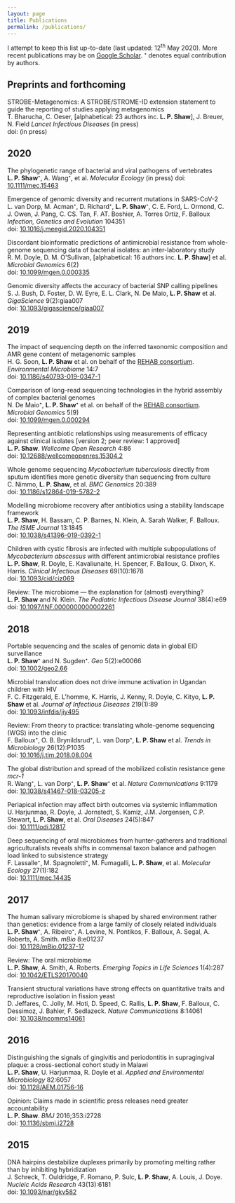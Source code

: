 ```yaml
---
layout: page
title: Publications
permalink: /publications/
---
```


I attempt to keep this list up-to-date (last updated: 12<sup>th</sup> May 2020). More recent publications may be on [Google Scholar](https://scholar.google.com/citations?user=oaQPy0EAAAAJ). ⁺ denotes equal contribution by authors.

## Preprints and forthcoming

STROBE-Metagenomics: A STROBE/STROME-ID extension statement to guide the reporting of studies applying metagenomics  
T. Bharucha, C. Oeser, [alphabetical: 23 authors inc. **L. P. Shaw**], J. Breuer, N. Field *Lancet Infectious Diseases* (in press)   
doi: (in press)

## 2020

The phylogenetic range of bacterial and viral pathogens of vertebrates  
**L. P. Shaw**⁺, A. Wang⁺, et al. *Molecular Ecology* (in press) 
doi: [10.1111/mec.15463](https://doi.org/10.1111/mec.15463)   

Emergence of genomic diversity and recurrent mutations in SARS-CoV-2  
L. van Dorp, M. Acman⁺, D. Richard⁺, **L. P. Shaw**⁺, C. E. Ford, L. Ormond, C. J. Owen, J. Pang, C. CS. Tan, F. AT. Boshier, A. Torres Ortiz, F. Balloux *Infection, Genetics and Evolution* 104351  
doi: [10.1016/j.meegid.2020.104351](https://doi.org/10.1016/j.meegid.2020.104351)

Discordant bioinformatic predictions of antimicrobial resistance from whole-genome sequencing data of bacterial isolates: an inter-laboratory study  
R. M. Doyle, D. M. O'Sullivan, [alphabetical: 16 authors inc. **L. P. Shaw**] et al. *Microbial Genomics* 6(2)   
doi: [10.1099/mgen.0.000335](https://doi.org/10.1099/mgen.0.000335)

Genomic diversity affects the accuracy of bacterial SNP calling pipelines  
S. J. Bush, D. Foster, D. W. Eyre, E. L. Clark, N. De Maio, **L. P. Shaw** et al. *GigaScience* 9(2):giaa007   
doi: [10.1093/gigascience/giaa007](https://doi.org/10.1093/gigascience/giaa007)

## 2019

The impact of sequencing depth on the inferred taxonomic composition and AMR gene content of metagenomic samples  
H. G. Soon, **L. P. Shaw** et al. on behalf of the [REHAB consortium](http://modmedmicro.nsms.ox.ac.uk/rehab/). *Environmental Microbiome* 14:7  
doi: [10.1186/s40793-019-0347-1](https://doi.org/10.1186/s40793-019-0347-1)

Comparison of long-read sequencing technologies in the hybrid assembly of complex bacterial genomes  
N. De Maio⁺, **L. P. Shaw**⁺ et al. on behalf of the [REHAB consortium](http://modmedmicro.nsms.ox.ac.uk/rehab/). *Microbial Genomics* 5(9)  
doi: [10.1099/mgen.0.000294](https://doi.org/10.1099/mgen.0.000294)

Representing antibiotic relationships using measurements of efficacy against clinical isolates [version 2; peer review: 1 approved]  
**L. P. Shaw**. *Wellcome Open Research* 4:86  
doi: [10.12688/wellcomeopenres.15304.2](https://doi.org/10.12688/wellcomeopenres.15304.2)

Whole genome sequencing *Mycobacterium tuberculosis* directly from sputum identifies more genetic diversity than sequencing from culture  
C. Nimmo, **L. P. Shaw**, et al. *BMC Genomics* 20:389  
doi: [10.1186/s12864-019-5782-2](https://doi.org/10.1186/s12864-019-5782-2)

Modelling microbiome recovery after antibiotics using a stability landscape framework  
**L. P. Shaw**, H. Bassam, C. P. Barnes, N. Klein, A. Sarah Walker, F. Balloux. *The ISME Journal* 13:1845  
doi: [10.1038/s41396-019-0392-1](https://doi.org/10.1038/s41396-019-0392-1)

Children with cystic fibrosis are infected with multiple subpopulations of *Mycobacterium abscessus* with different antimicrobial resistance profiles  
**L. P. Shaw**, R. Doyle, E. Kavaliunaite, H. Spencer, F. Balloux, G. Dixon, K. Harris. *Clinical Infectious Diseases* 69(10):1678  
doi: [10.1093/cid/ciz069](https://doi.org/10.1093/cid/ciz069)

Review: The microbiome — the explanation for (almost) everything?  
**L. P. Shaw** and N. Klein. *The Pediatric Infectious Disease Journal* 38(4):e69  
doi: [10.1097/INF.0000000000002261](https://doi.org/10.1097/INF.0000000000002261)


## 2018

Portable sequencing and the scales of genomic data in global EID surveillance  
**L. P. Shaw**⁺ and N. Sugden⁺. *Geo* 5(2):e00066   
doi: [10.1002/geo2.66](https://doi.org/10.1002/geo2.66)

Microbial translocation does not drive immune activation in Ugandan children with HIV  
F. C. Fitzgerald, E. L'homme, K. Harris, J. Kenny, R. Doyle, C. Kityo, **L. P. Shaw** et al. *Journal of Infectious Diseases* 219(1):89  
doi: [10.1093/infdis/jiy495](https://doi.org/10.1093/infdis/jiy495)

Review: From theory to practice: translating whole-genome sequencing (WGS) into the clinic  
F. Balloux⁺, O. B. Brynildsrud⁺, L. van Dorp⁺, **L. P. Shaw** et al. *Trends in Microbiology* 26(12):P1035  
doi: [10.1016/j.tim.2018.08.004](https://doi.org/10.1016/j.tim.2018.08.004)

The global distribution and spread of the mobilized colistin resistance gene *mcr-1*  
R. Wang⁺, L. van Dorp⁺, **L. P. Shaw**⁺ et al. *Nature Communications* 9:1179  
doi: [10.1038/s41467-018-03205-z](https://doi.org/10.1038/s41467-018-03205-z)

Periapical infection may affect birth outcomes via systemic inflammation  
U. Harjunmaa, R. Doyle, J. Jornstedt, S. Kamiz, J.M. Jorgensen, C.P. Stewart, **L. P. Shaw**, et al. *Oral Diseases* 24(5):847  
doi: [10.1111/odi.12817](https://doi.org/10.1111/odi.12817)

Deep sequencing of oral microbiomes from hunter-gatherers and traditional agriculturalists reveals shifts in commensal taxon balance and pathogen load linked to subsistence strategy  
F. Lassalle⁺, M. Spagnoletti⁺, M. Fumagalli, **L. P. Shaw**, et al. *Molecular Ecology* 27(1):182  
doi: [10.1111/mec.14435](https://doi.org/10.1111/mec.14435)


## 2017

 The human salivary microbiome is shaped by shared environment rather than genetics: evidence from a large family of closely related individuals  
 **L. P. Shaw**⁺, A. Ribeiro⁺, A. Levine, N. Pontikos, F. Balloux, A. Segal, A. Roberts, A. Smith. *mBio* 8:e01237  
 doi: [10.1128/mBio.01237-17](https://doi.org/10.1128/mBio.01237-17)

Review: The oral microbiome  
**L. P. Shaw**, A. Smith, A. Roberts. *Emerging Topics in Life Sciences* 1(4):287  
doi: [10.1042/ETLS20170040](https://doi.org/10.1042/ETLS20170040)

Transient structural variations have strong effects on quantitative traits and reproductive isolation in fission yeast  
D. Jeffares, C. Jolly, M. Hoti, D. Speed, C. Rallis, **L. P. Shaw**, F. Balloux, C. Dessimoz, J. Bahler, F. Sedlazeck. *Nature Communications* 8:14061  
doi: [10.1038/ncomms14061](https://doi.org/10.1038/ncomms14061)

## 2016

Distinguishing the signals of gingivitis and periodontitis in supragingival plaque: a cross-sectional cohort study in Malawi  
**L. P. Shaw**, U. Harjunmaa, R. Doyle et al. *Applied and Environmental Microbiology* 82:6057  
doi: [10.1128/AEM.01756-16](https://doi.org/10.1128/AEM.01756-16)

Opinion: Claims made in scientific press releases need greater accountability  
**L. P. Shaw**. *BMJ* 2016;353:i2728  
doi: [10.1136/sbmj.i2728](https://doi.org/10.1136/sbmj.i2728)

## 2015

DNA hairpins destabilize duplexes primarily by promoting melting rather than by inhibiting hybridization  
J. Schreck, T. Ouldridge, F. Romano, P. Sulc, **L. P. Shaw**, A. Louis, J. Doye. *Nucleic Acids Research* 43(13):6181  
doi: [10.1093/nar/gkv582](https://doi.org/10.1093/nar/gkv582)
